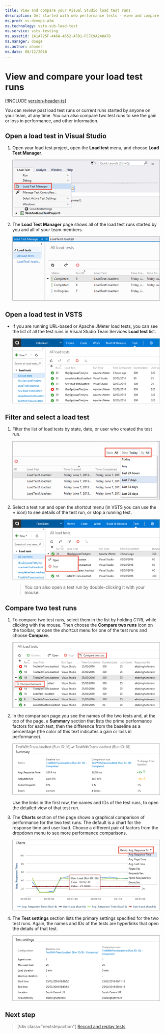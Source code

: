 ```yaml
---
title: View and compare your Visual Studio load test runs 
description: Get started with web performance tests - view and compare your Visual Studio Team Services load test runs
ms.prod: vs-devops-alm
ms.technology: vsts-sub-load-test
ms.service: vsts-testing
ms.assetid: 1A1A725F-4A6A-4652-AFD1-FC7C9A248A7B
ms.manager: douge
ms.author: ahomer
ms.date: 08/12/2016
---
```


# View and compare your load test runs

[!INCLUDE [version-header-ts](_shared/version-header-ts.md)] 

You can review past load test runs or current runs started by 
anyone on your team, at any time. You can also compare two
test runs to see the gain or loss in performance, and other
information.

<a name="openvs"></a>
## Open a load test in Visual Studio

1. Open your load test project, open the **Load test** menu, and choose
   **Load Test Manager**. 

   ![Open Load Test Manager](_img/performance-reports/LoadTestManager.png)

1. The **Load Test Manager** page shows all of the load test runs started by you 
   and all of your team members.

   ![View all the past and current load test runs](_img/performance-reports/LoadTestManagerView.png)

<a name="opents"></a>
## Open a load test in VSTS

* If you are running URL-based or Apache JMeter load tests, you
  can see the list of all the test runs in Visual Studio Team
  Services **Load test** list. 

  ![List of load test runs in Visual Studio Team Services](_img/performance-reports/LoadTestViewListTS.png)

<a name="filterselect"></a>
## Filter and select a load test

1. Filter the list of  load tests by state, date, or user who created the test run.

   ![Filter load test runs by state, date, or user](_img/performance-reports/LoadTestFilterView.png)

1. Select a test run and open the shortcut menu (in VSTS you can
   use the ![down arrow](_img/performance-reports/LoadTestListMenu-icon.png) 
   icon) to see details of the test run, or stop a running test. 

   ![Shortcut menu commands for a test run](_img/performance-reports/LoadTestListShortcutMenu.png)

   >You can also open a test run by double-clicking it with your mouse.

<a name="comparetests"></a>
## Compare two test runs

1. To compare two test runs, select them in the list by
   holding _CTRL_ while clicking with the mouse. Then choose
   the **Compare two runs** icon on the toolbar, or open the shortcut
   menu for one of the test runs and choose **Compare**.

   ![Comparing two test runs](_img/performance-reports/LoadTestSelectTwoCompare.png)

1. In the comparison page you see the names of the two tests
   and, at the top of the page, a **Summary** section that lists
   the prime performance factors for each test, then the difference
   from the baseline as a percentage (the color of this text 
   indicates a gain or loss in performance).  

   ![The Summary section of the test run comparison page](_img/performance-reports/LoadTestCompareSummaryView.png)

   Use the links in the first row, the names and IDs of the test
   runs, to open the detailed view of that test run.

1. The **Charts** section of the page shows a graphical comparison
   of performance for the two test runs. The default is a chart for
   the response time and user load. Choose a different pair of factors
   from the dropdown menu to see more performance comparisons.

   ![The Charts section of the test run comparison page](_img/performance-reports/LoadTestCompareChartsView.png)

1. The **Test settings** section lists the primary settings 
   specified for the two test runs. Again, the names and IDs
   of the tests are hyperlinks that open the details of that test.

   ![The Test Settings section of the test run comparison page](_img/performance-reports/LoadTestCompareTestSettings.png)

## Next step

> [!div class="nextstepaction"]
> [Record and replay tests](record-and-replay-cloud-load-tests.md)
